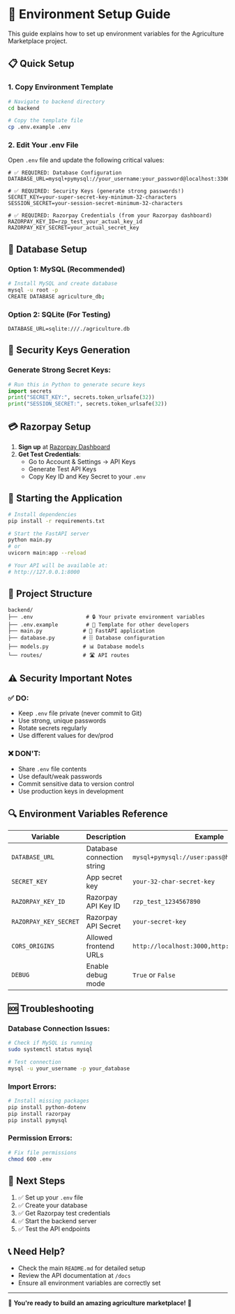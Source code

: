 # 🌱 Environment Setup Guide

This guide explains how to set up environment variables for the Agriculture Marketplace project.

## 📋 Quick Setup

### 1. Copy Environment Template
```bash
# Navigate to backend directory
cd backend

# Copy the template file
cp .env.example .env
```

### 2. Edit Your .env File
Open `.env` file and update the following critical values:

```env
# ✅ REQUIRED: Database Configuration
DATABASE_URL=mysql+pymysql://your_username:your_password@localhost:3306/your_database

# ✅ REQUIRED: Security Keys (generate strong passwords!)
SECRET_KEY=your-super-secret-key-minimum-32-characters
SESSION_SECRET=your-session-secret-minimum-32-characters

# ✅ REQUIRED: Razorpay Credentials (from your Razorpay dashboard)
RAZORPAY_KEY_ID=rzp_test_your_actual_key_id
RAZORPAY_KEY_SECRET=your_actual_secret_key
```

## 🔧 Database Setup

### Option 1: MySQL (Recommended)
```bash
# Install MySQL and create database
mysql -u root -p
CREATE DATABASE agriculture_db;
```

### Option 2: SQLite (For Testing)
```env
DATABASE_URL=sqlite:///./agriculture.db
```

## 🔑 Security Keys Generation

### Generate Strong Secret Keys:
```python
# Run this in Python to generate secure keys
import secrets
print("SECRET_KEY:", secrets.token_urlsafe(32))
print("SESSION_SECRET:", secrets.token_urlsafe(32))
```

## 💳 Razorpay Setup

1. **Sign up** at [Razorpay Dashboard](https://dashboard.razorpay.com/)
2. **Get Test Credentials**:
   - Go to Account & Settings → API Keys
   - Generate Test API Keys
   - Copy Key ID and Key Secret to your `.env`

## 🚀 Starting the Application

```bash
# Install dependencies
pip install -r requirements.txt

# Start the FastAPI server
python main.py
# or
uvicorn main:app --reload

# Your API will be available at:
# http://127.0.0.1:8000
```

## 📂 Project Structure
```
backend/
├── .env                 # 🔒 Your private environment variables
├── .env.example         # 📝 Template for other developers
├── main.py             # 🚀 FastAPI application
├── database.py         # 🗄️ Database configuration
├── models.py           # 📊 Database models
└── routes/             # 🛣️ API routes
```

## ⚠️ Security Important Notes

### ✅ DO:
- Keep `.env` file private (never commit to Git)
- Use strong, unique passwords
- Rotate secrets regularly
- Use different values for dev/prod

### ❌ DON'T:
- Share `.env` file contents
- Use default/weak passwords
- Commit sensitive data to version control
- Use production keys in development

## 🔍 Environment Variables Reference

| Variable | Description | Example |
|----------|-------------|---------|
| `DATABASE_URL` | Database connection string | `mysql+pymysql://user:pass@host:3306/db` |
| `SECRET_KEY` | App secret key | `your-32-char-secret-key` |
| `RAZORPAY_KEY_ID` | Razorpay API Key ID | `rzp_test_1234567890` |
| `RAZORPAY_KEY_SECRET` | Razorpay API Secret | `your-secret-key` |
| `CORS_ORIGINS` | Allowed frontend URLs | `http://localhost:3000,http://localhost:5173` |
| `DEBUG` | Enable debug mode | `True` or `False` |

## 🆘 Troubleshooting

### Database Connection Issues:
```bash
# Check if MySQL is running
sudo systemctl status mysql

# Test connection
mysql -u your_username -p your_database
```

### Import Errors:
```bash
# Install missing packages
pip install python-dotenv
pip install razorpay
pip install pymysql
```

### Permission Errors:
```bash
# Fix file permissions
chmod 600 .env
```

## 🎯 Next Steps

1. ✅ Set up your `.env` file
2. ✅ Create your database
3. ✅ Get Razorpay test credentials
4. ✅ Start the backend server
5. ✅ Test the API endpoints

## 📞 Need Help?

- Check the main `README.md` for detailed setup
- Review the API documentation at `/docs` 
- Ensure all environment variables are correctly set

---

🎉 **You're ready to build an amazing agriculture marketplace!** 🌾